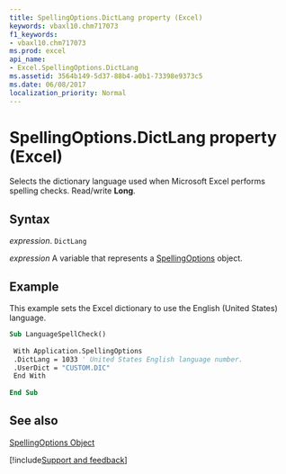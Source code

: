 ```yaml
---
title: SpellingOptions.DictLang property (Excel)
keywords: vbaxl10.chm717073
f1_keywords:
- vbaxl10.chm717073
ms.prod: excel
api_name:
- Excel.SpellingOptions.DictLang
ms.assetid: 3564b149-5d37-88b4-a0b1-73398e9373c5
ms.date: 06/08/2017
localization_priority: Normal
---
```



# SpellingOptions.DictLang property (Excel)

Selects the dictionary language used when Microsoft Excel performs spelling checks. Read/write  **Long**.


## Syntax

_expression_. `DictLang`

_expression_ A variable that represents a [SpellingOptions](./Excel.SpellingOptions.md) object.


## Example

This example sets the Excel dictionary to use the English (United States) language.


```vb
Sub LanguageSpellCheck() 
 
 With Application.SpellingOptions 
 .DictLang = 1033 ' United States English language number. 
 .UserDict = "CUSTOM.DIC" 
 End With 
 
End Sub
```


## See also


[SpellingOptions Object](Excel.SpellingOptions.md)

[!include[Support and feedback](~/includes/feedback-boilerplate.md)]